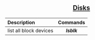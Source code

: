## <p align="center"><ins>Disks</ins></p>

| Description | Commands|
| :--- | :---: |
| list all block devices| ***lsblk***|

